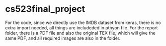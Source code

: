 # cs523final_project
For the code, since we directly use the IMDB dataset from keras, there is no extra import needed, all things are includeded in pthyon file.
For the report folder, there is a PDF file and also the original TEX file, which will give the same PDF, and all required images are also in the folder.
